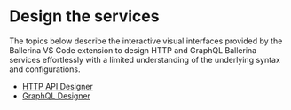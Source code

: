 # Design the services

The topics below describe the interactive visual interfaces provided by the Ballerina VS Code extension to design HTTP and GraphQL Ballerina services effortlessly with a limited understanding of the underlying syntax and configurations. 

- [HTTP API Designer](../design-the-services/http-api-designer.md)
- [GraphQL Designer](../design-the-services/graphql-designer.md)
